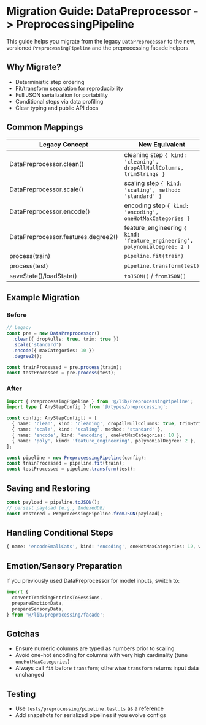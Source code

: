 # Migration Guide: DataPreprocessor -> PreprocessingPipeline

This guide helps you migrate from the legacy `DataPreprocessor` to the new, versioned
`PreprocessingPipeline` and the preprocessing facade helpers.

## Why Migrate?

- Deterministic step ordering
- Fit/transform separation for reproducibility
- Full JSON serialization for portability
- Conditional steps via data profiling
- Clear typing and public API docs

## Common Mappings

| Legacy Concept                      | New Equivalent                                                             |
| ----------------------------------- | -------------------------------------------------------------------------- |
| DataPreprocessor.clean()            | cleaning step `{ kind: 'cleaning', dropAllNullColumns, trimStrings }`      |
| DataPreprocessor.scale()            | scaling step `{ kind: 'scaling', method: 'standard' }`                     |
| DataPreprocessor.encode()           | encoding step `{ kind: 'encoding', oneHotMaxCategories }`                  |
| DataPreprocessor.features.degree2() | feature_engineering `{ kind: 'feature_engineering', polynomialDegree: 2 }` |
| process(train)                      | `pipeline.fit(train)`                                                      |
| process(test)                       | `pipeline.transform(test)`                                                 |
| saveState()/loadState()             | `toJSON()` / `fromJSON()`                                                  |

## Example Migration

### Before

```ts
// Legacy
const pre = new DataPreprocessor()
  .clean({ dropNulls: true, trim: true })
  .scale('standard')
  .encode({ maxCategories: 10 })
  .degree2();

const trainProcessed = pre.process(train);
const testProcessed = pre.process(test);
```

### After

```ts
import { PreprocessingPipeline } from '@/lib/PreprocessingPipeline';
import type { AnyStepConfig } from '@/types/preprocessing';

const config: AnyStepConfig[] = [
  { name: 'clean', kind: 'cleaning', dropAllNullColumns: true, trimStrings: true },
  { name: 'scale', kind: 'scaling', method: 'standard' },
  { name: 'encode', kind: 'encoding', oneHotMaxCategories: 10 },
  { name: 'poly', kind: 'feature_engineering', polynomialDegree: 2 },
];

const pipeline = new PreprocessingPipeline(config);
const trainProcessed = pipeline.fit(train);
const testProcessed = pipeline.transform(test);
```

## Saving and Restoring

```ts
const payload = pipeline.toJSON();
// persist payload (e.g., IndexedDB)
const restored = PreprocessingPipeline.fromJSON(payload);
```

## Handling Conditional Steps

```ts
{ name: 'encodeSmallCats', kind: 'encoding', oneHotMaxCategories: 12, when: (profile) => profile.rowCount > 100 }
```

## Emotion/Sensory Preparation

If you previously used DataPreprocessor for model inputs, switch to:

```ts
import {
  convertTrackingEntriesToSessions,
  prepareEmotionData,
  prepareSensoryData,
} from '@/lib/preprocessing/facade';
```

## Gotchas

- Ensure numeric columns are typed as numbers prior to scaling
- Avoid one-hot encoding for columns with very high cardinality (tune `oneHotMaxCategories`)
- Always call `fit` before `transform`; otherwise `transform` returns input data unchanged

## Testing

- Use `tests/preprocessing/pipeline.test.ts` as a reference
- Add snapshots for serialized pipelines if you evolve configs
